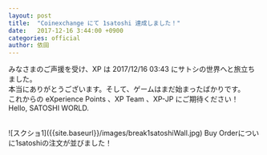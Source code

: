 ```yaml
---
layout: post
title:  "Coinexchange にて 1satoshi 達成しました！"
date:   2017-12-16 3:44:00 +0900
categories: official
author: 依田
---
```


みなさまのご声援を受け、XP は 2017/12/16 03:43 にサトシの世界へと旅立ちました。  
本当にありがとうございます。そして、ゲームはまだ始まったばかりです。  
これからの eXperience Points 、XP Team 、XP-JP にご期待ください！  
Hello, SATOSHI WORLD.  

<br>
![スクショ1]({{site.baseurl}}/images/break1satoshiWall.jpg)  
Buy Orderについに1satoshiの注文が並びました！  
